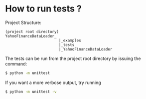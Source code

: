# How to run tests ?

Project Structure:
```
(project root directory) 
YahooFinanceDataLoader_ 
						|_examples
						|_tests
						|_YahooFinanceDataLoader
```
						
The tests can be run from the project root directory by issuing the command:
```bash
$ python -m unittest
```

If you want a more verbose output, try running

```bash
$ python -m unittest -v
```